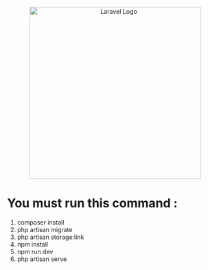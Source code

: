 <p align="center"><a href="https://laravel.com" target="_blank"><img src="https://raw.githubusercontent.com/laravel/art/master/logo-lockup/5%20SVG/2%20CMYK/1%20Full%20Color/laravel-logolockup-cmyk-red.svg" width="400" alt="Laravel Logo"></a></p>

<h1>You must run this command : </h1>
<ol>
    <li>composer install</li>
    <li>php artisan migrate</li>
    <li>php artisan storage:link</li>
    <li>npm install</li>
    <li>npm run dev</li>
    <li>php artisan serve</li>
</ol>
